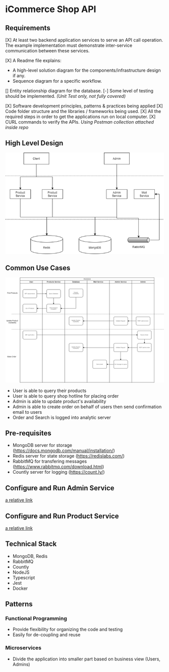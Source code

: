 # iCommerce Shop API

## Requirements

[X] At least ​two​ backend application services to serve an API call operation. The example implementation ​must​ demonstrate inter-service communication between these services.

[X] A Readme file explains:

- A high-level solution diagram for the components/infrastructure design if any.
- Sequence diagram for a specific workflow.

[] Entity relationship diagram for the database.
[-] Some level of testing should be implemented. *(Unit Test only, not fully covered)*

[X] Software development principles, patterns & practices being applied
[X] Code folder structure and the libraries / frameworks being used.
[X] All the required steps in order to get the applications run on local
computer.
[X] CURL commands to verify the APIs. *Using Postman collection attached inside repo*

## High Level Design

![Architecture Design](<https://github.com/thanhlam2410/iComerce/blob/master/iCommerce-design.png>)

## Common Use Cases

![Common Use Cases](<https://github.com/thanhlam2410/iComerce/blob/master/iCommerce-use-case.png>)

- User is able to query their products
- User is able to query shop hotline for placing order
- Admin is able to update product's availability
- Admin is able to create order on behalf of users then send confirmation email to users
- Order and Search is logged into analytic server

## Pre-requisites

- MongoDB server for storage (<https://docs.mongodb.com/manual/installation/>)
- Redis server for state storage (<https://redislabs.com/>)
- RabbitMQ for transfering messages (<https://www.rabbitmq.com/download.html>)
- Countly server for logging (<https://count.ly/>)

## Configure and Run Admin Service

[a relative link](admin/README.md.md)

## Configure and Run Product Service

[a relative link](products/README.md.md)

## Technical Stack

- MongoDB, Redis
- RabbitMQ
- Countly
- NodeJS
- Typescript
- Jest
- Docker

## Patterns

### Functional Programming

- Provide flexibility for organizing the code and testing
- Easily for de-coupling and reuse

### Microservices

- Divide the application into smaller part based on business view (Users, Admins)
